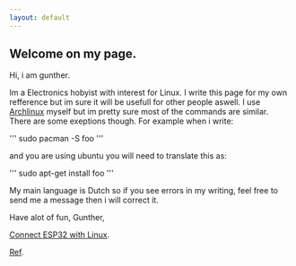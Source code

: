 ```yaml
---
layout: default
---
```

## Welcome on my page.
Hi, i am gunther.

Im a Electronics hobyist with interest for Linux. I write this page for my own refference but im sure it will be usefull for other people aswell. I use [Archlinux](https://www.archlinux.org/) myself but im pretty sure most of the commands are similar. There are some exeptions though. For example when i write:

'''
sudo pacman -S foo
'''

and you are using ubuntu you will need to translate this as:

'''
sudo apt-get install foo
'''

My main language is Dutch so if you see errors in my writing, feel free to send me a message then i will correct it.

Have alot of fun,
Gunther,

[Connect ESP32 with Linux](connect-ESP32-with-linux).

[Ref](ref).
